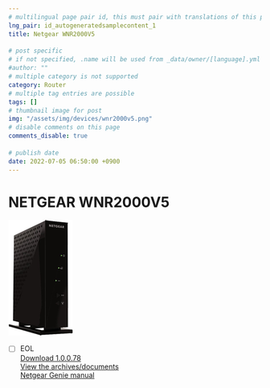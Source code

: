 ```yaml
---
# multilingual page pair id, this must pair with translations of this page. (This name must be unique)
lng_pair: id_autogeneratedsamplecontent_1
title: Netgear WNR2000V5

# post specific
# if not specified, .name will be used from _data/owner/[language].yml
#author: ""
# multiple category is not supported
category: Router
# multiple tag entries are possible
tags: []
# thumbnail image for post
img: "/assets/img/devices/wnr2000v5.png"
# disable comments on this page
comments_disable: true

# publish date
date: 2022-07-05 06:50:00 +0900
---
```

# NETGEAR WNR2000V5
<img src="/assets/img/devices/wnr2000v5.png">

- [ ] EOL<br>
[Download 1.0.0.78](https://github.com/wrt54g/firmware/blob/main/files/wnr2000v5/WNR2000v5-V1.0.0.78.zip?raw=true)<br>
[View the archives/documents](https://github.com/wrt54g/firmware/tree/main/files/wnr2000v5)<br>
[Netgear Genie manual](https://github.com/wrt54g/firmware/blob/main/files/genie/genie_app_UM.pdf)
